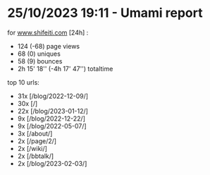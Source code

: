# 25/10/2023 19:11 - Umami report
for www.shifeiti.com [24h] :

 - 124 (-68) page views
 - 68 (0) uniques
 - 58 (9) bounces
 - 2h 15' 18'' (-4h 17' 47'') totaltime


top 10 urls:
 - 31x [/blog/2022-12-09/]
 - 30x [/]
 - 22x [/blog/2023-01-12/]
 - 9x [/blog/2022-12-22/]
 - 9x [/blog/2022-05-07/]
 - 3x [/about/]
 - 2x [/page/2/]
 - 2x [/wiki/]
 - 2x [/bbtalk/]
 - 2x [/blog/2023-02-03/]


